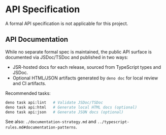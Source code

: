 # **API Specification**

A formal API specification is not applicable for this project.

## API Documentation

While no separate formal spec is maintained, the public API surface is documented via JSDoc/TSDoc and published in two ways:

* JSR-hosted docs for each release, sourced from TypeScript types and JSDoc.
* Optional HTML/JSON artifacts generated by `deno doc` for local review and CI artifacts.

Recommended tasks:

```bash
deno task api:lint   # Validate JSDoc/TSDoc
deno task api:html   # Generate local HTML docs (optional)
deno task api:json   # Generate JSON docs (optional)
```

See also: `./documentation-strategy.md` and `../typescript-rules.md#documentation-patterns`.

